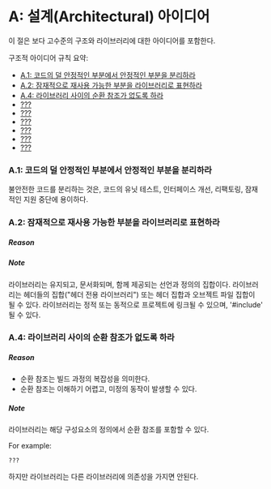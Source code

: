 
# <a name="S-A"></a>A: 설계(Architectural) 아이디어

이 절은 보다 고수준의 구조와 라이브러리에 대한 아이디어를 포함한다.

구조적 아이디어 규칙 요약:

* [A.1: 코드의 덜 안정적인 부분에서 안정적인 부분을 분리하라](#Ra-stable)
* [A.2: 잠재적으로 재사용 가능한 부분을 라이브러리로 표현하라](#Ra-lib)
* [A.4: 라이브러리 사이의 순환 참조가 없도록 하라](#?Ra-dag)
* [???](#???)
* [???](#???)
* [???](#???)
* [???](#???)
* [???](#???)
* [???](#???)

### <a name="Ra-stable"></a>A.1: 코드의 덜 안정적인 부분에서 안정적인 부분을 분리하라

불안전한 코드를 분리하는 것은, 코드의 유닛 테스트, 인터페이스 개선, 리팩토링, 잠재적인 지원 중단에 용이하다. 

### <a name="Ra-lib"></a>A.2: 잠재적으로 재사용 가능한 부분을 라이브러리로 표현하라

##### Reason

##### Note

라이브러리는 유지되고, 문서화되며, 함께 제공되는 선언과 정의의 집합이다. 
라이브러리는 헤더들의 집합("헤더 전용 라이브러리") 또는 헤더 집합과 오브젝트 파일 집합이 될 수 있다.
라이브러리는 정적 또는 동적으로 프로젝트에 링크될 수 있으며, '#include' 될 수 있다.

### <a name="Ra-dag"></a>A.4: 라이브러리 사이의 순환 참조가 없도록 하라

##### Reason

* 순환 참조는 빌드 과정의 복잡성을 의미한다.
* 순환 참조는 이해하기 어렵고, 미정의 동작이 발생할 수 있다.

##### Note

라이브러리는 해당 구성요소의 정의에서 순환 참조를 포함할 수 있다.

For example:

    ???

하지만 라이브러리는 다른 라이브러리에 의존성을 가지면 안된다.
